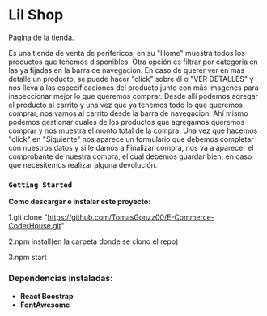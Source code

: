 # Lil Shop 
[Pagina de la tienda](https://github.com/facebook/create-react-app).

Es una tienda de venta de perifericos, en su "Home" muestra todos los productos que tenemos disponibles. Otra opción es filtrar por categoria en las ya fijadas en la barra de navegacion. 
En caso de querer ver en mas detalle un producto, se puede hacer "click" sobre él o "VER DETALLES" y nos lleva a las especificaciones del producto junto con más imagenes para inspeccionar mejor lo que queremos comprar.
 Desde allí podemos agregar el producto al carrito y una vez que ya tenemos todo lo que queremos comprar, nos vamos al carrito desde la barra de navegacion. Ahí mismo podemos gestionar cuales de los productos que agregamos queremos comprar y nos muestra el monto total de la compra. Una vez que hacemos "click" en "Siguiente" nos aparece un formulario que debemos completar con nuestros datos y si le damos a Finalizar compra, nos va a aparecer el comprobante de nuestra compra, el cual debemos guardar bien, en caso que necesitemos realizar alguna devolución.

### `Getting Started`

**Como descargar e instalar este proyecto:**

1.git clone "https://github.com/TomasGonzz00/E-Commerce-CoderHouse.git"

2.npm install(en la carpeta donde se clono el repo)

3.npm start

### Dependencias instaladas:

- **React Boostrap**
- **FontAwesome**


